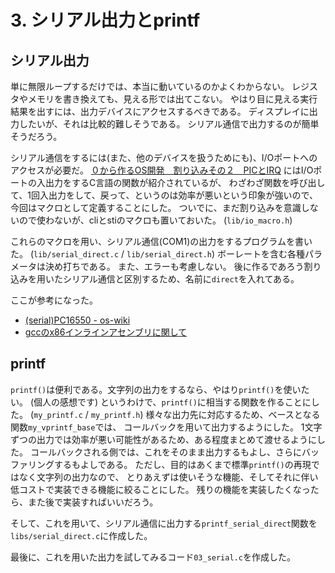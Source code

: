 # 3. シリアル出力とprintf

## シリアル出力

単に無限ループするだけでは、本当に動いているのかよくわからない。
レジスタやメモリを書き換えても、見える形では出てこない。
やはり目に見える実行結果を出すには、出力デバイスにアクセスするべきである。
ディスプレイに出力したいが、それは比較的難しそうである。
シリアル通信で出力するのが簡単そうだろう。

シリアル通信をするには(また、他のデバイスを扱うためにも)、I/Oポートへのアクセスが必要だ。
[０から作るOS開発　割り込みその２　PICとIRQ](http://softwaretechnique.web.fc2.com/OS_Development/kernel_development03.html)
にはI/Oポートの入出力をするC言語の関数が紹介されているが、
わざわざ関数を呼び出して、1回入出力をして、戻って、というのは効率が悪いという印象が強いので、
今回はマクロとして定義することにした。
ついでに、まだ割り込みを意識しないので使わないが、cliとstiのマクロも置いておいた。
(`lib/io_macro.h`)

これらのマクロを用い、シリアル通信(COM1)の出力をするプログラムを書いた。
(`lib/serial_direct.c` / `lib/serial_direct.h`)
ボーレートを含む各種パラメータは決め打ちである。
また、エラーも考慮しない。
後に作るであろう割り込みを用いたシリアル通信と区別するため、名前に`direct`を入れてある。

ここが参考になった。

* [(serial)PC16550 - os-wiki](http://oswiki.osask.jp/?%28serial%29PC16550)
* [gccのx86インラインアセンブリに関して](http://sci10.org/on_gcc_asm.html)

## printf

`printf()`は便利である。文字列の出力をするなら、やはり`printf()`を使いたい。 (個人の感想です)
というわけで、`printf()`に相当する関数を作ることにした。
(`my_printf.c` / `my_printf.h`)
様々な出力先に対応するため、ベースとなる関数`my_vprintf_base`では、
コールバックを用いて出力するようにした。
1文字ずつの出力では効率が悪い可能性があるため、ある程度まとめて渡せるようにした。
コールバックされる側では、これをそのまま出力するもよし、さらにバッファリングするもよしである。
ただし、目的はあくまで標準`printf()`の再現ではなく文字列の出力なので、
とりあえずは使いそうな機能、そしてそれに伴い低コストで実装できる機能に絞ることにした。
残りの機能を実装したくなったら、また後で実装すればいいだろう。

そして、これを用いて、シリアル通信に出力する`printf_serial_direct`関数を
`libs/serial_direct.c`に作成した。

最後に、これを用いた出力を試してみるコード`03_serial.c`を作成した。

